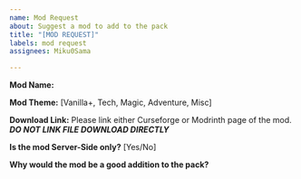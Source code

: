 ```yaml
---
name: Mod Request
about: Suggest a mod to add to the pack
title: "[MOD REQUEST]"
labels: mod request
assignees: Miku0Sama

---
```


**Mod Name:**

**Mod Theme:**
[Vanilla+, Tech, Magic, Adventure, Misc]

**Download Link:**
Please link either Curseforge or Modrinth page of the mod. ***DO NOT LINK FILE DOWNLOAD DIRECTLY***

**Is the mod Server-Side only?**
[Yes/No]

**Why would the mod be a good addition to the pack?**
